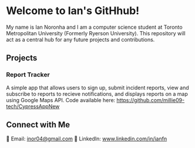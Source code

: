 # Welcome to Ian's GitHhub!

My name is Ian Noronha and I am a computer science student at Toronto Metropolitan University (Formerly Ryerson University).
This repository will act as a central hub for any future projects and contributions.

## Projects

### Report Tracker
A simple app that allows users to sign up, submit incident reports, view and subscribe to reports to recieve notifications, and displays reports on a map using Google Maps API. Code available here: https://github.com/millie09-tech/CypressAppNew


## Connect with Me
📧 Email: inor04@gmail.com
💼 LinkedIn: www.linkedin.com/in/ianfn
